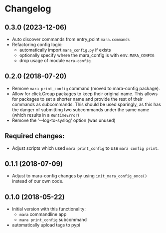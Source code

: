 # Changelog

## 0.3.0 (2023-12-06)

- Auto discover commands from entry_point `mara.commands`
- Refactoring config logic:
  - automatically import `mara_config.py` if exists
  - optionally specify where the mara_config is with env. `MARA_CONFIG`
  - drop usage of module `mara-config`

## 0.2.0 (2018-07-20)
- Remove `mara print_config` command (moved to mara-config package).
- Allow for click.Group packages to keep their original name. 
  This allows for packages to set a shorter name and provide the 
  rest of their commands as subcommands. This should be used 
  sparingly, as this has the danger of submitting two 
  subcommands under the same name (which results in a 
  `RuntimeError`)
- Remove the '--log-to-syslog' option (was unused)

## Required changes:
* Adjust scripts which used `mara print_config` to use 
  `mara config print`.

## 0.1.1 (2018-07-09)

- Adjust to mara-config changes by using
  `init_mara_config_once()` instead of our own code.


## 0.1.0 (2018-05-22)

- Initial version with this functionality:
  - `mara` commandline app
  - `mara print_config` subcommand
- automatically upload tags to pypi

